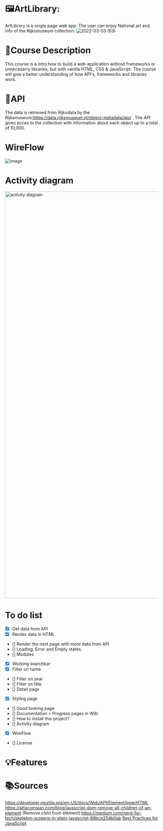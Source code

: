 # 🖼️ArtLibrary:
ArtLibrary is a single page web app. The user can enjoy National art and info of the Rijksmuseum collection.
![2022-03-03 (63)](https://user-images.githubusercontent.com/97689634/156567932-6ce91251-a36a-4835-add8-34f2b412be20.png)

# 📝Course Description
This course is a intro how to build a web application without frameworks or unnecesarry libraries, but with vanilla HTML, CSS & JavaScript. The course will give a better understanding of how API's, frameworks and libraries work.

# 🔗API
The data is retrieved from Rijksdata by the Rijksmuseum;https://data.rijksmuseum.nl/object-metadata/api/ . 
The API gives acces to the collection with information about each object up to a total of 10,000. 

# WireFlow
![image](https://user-images.githubusercontent.com/97689634/157854336-597c5dca-b040-4230-a40e-32f6b4ebda92.png)

# Activity diagram
<img width="1341" alt="activity diagram" src="https://user-images.githubusercontent.com/97689634/157856219-378c1cca-6889-423a-bc69-c5cbd4273917.png">

# To do list
- [x] Get data from API
- [x] Render data in HTML
- [] Render the next page with more data from API
- [] Loading, Error and Empty states 
- [] Modules
- [x] Working searchbar
- [x] Filter on name
- [] Filter on year
- [] Filter on title
- [] Detail page
- [x] Styling page
- [] Good looking page
- [] Documentation > Progress pages in Wiki
- [] How to install this project?
- [] Activity diagram
- [x] WireFlow
- [] License

# 💡Features

# 📚Sources
https://developer.mozilla.org/en-US/docs/Web/API/Element/innerHTML
https://attacomsian.com/blog/javascript-dom-remove-all-children-of-an-element (Remove child from element)
https://medium.com/nerd-for-tech/skeleton-screens-in-plain-javascript-88bce254b0ab
[Best Practices for JavaScript](https://github.com/cmda-minor-web/best-practices/blob/master/javascript.md)
